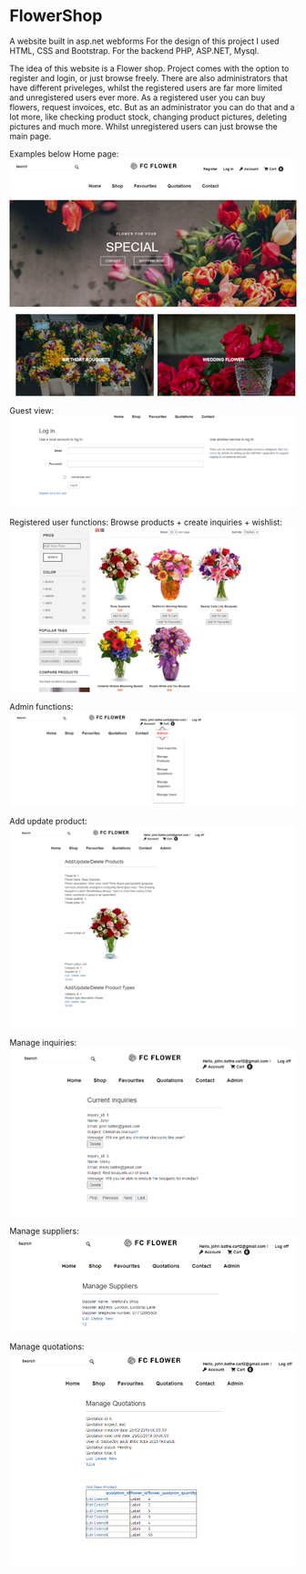 # FlowerShop
A website built in asp.net webforms
For the design of this project I used HTML, CSS and Bootstrap. For the backend PHP, ASP.NET, Mysql.

The idea of this website is a Flower shop. Project comes with the option to register and login, or just browse freely. There are also administrators that have different priveleges, whilst the registered users are far more limited and unregistered users ever more. As a registered user you can buy flowers, request invoices, etc. But as an administrator you can do that and a lot more, like checking product stock, changing product pictures, deleting pictures and much more. Whilst unregistered users can just browse the main page.

Examples below
Home page: ![alt text](https://github.com/georgipetrov98/FlowerShop/blob/main/Content/img/product/Home.png)

Guest view: ![alt text](https://github.com/georgipetrov98/FlowerShop/blob/main/Content/img/product/Unregistered.png)

Registered user functions: 
Browse products + create inquiries + wishlist: ![alt text](https://github.com/georgipetrov98/FlowerShop/blob/main/Content/img/product/Shopping.png)

Admin functions: ![alt text](https://github.com/georgipetrov98/FlowerShop/blob/main/Content/img/product/AdminView.png)

Add update product: ![alt text](https://github.com/georgipetrov98/FlowerShop/blob/main/Content/img/product/AddUpdateProductsAdmin.png)

Manage inquiries: ![alt text](https://github.com/georgipetrov98/FlowerShop/blob/main/Content/img/product/InquiriesAdmin.png)

Manage suppliers: ![alt text](https://github.com/georgipetrov98/FlowerShop/blob/main/Content/img/product/ManageSuppliers.png)

Manage quotations: ![alt text](https://github.com/georgipetrov98/FlowerShop/blob/main/Content/img/product/ManageQuotations.png)


